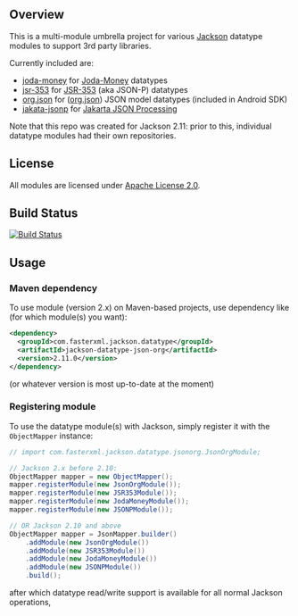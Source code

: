 ## Overview

This is a multi-module umbrella project for various [Jackson](../../../jackson)
datatype modules to support 3rd party libraries.

Currently included are:

* [joda-money](joda-money/) for [Joda-Money](https://www.joda.org/joda-money/) datatypes
* [jsr-353](jsr-353/) for [JSR-353](https://www.jcp.org/en/jsr/detail?id=353) (aka JSON-P) datatypes
* [org.json](json-org/) for ([org.json](http://json.org/java)) JSON model datatypes (included in Android SDK)
* [jakata-jsonp](jakarta-jsonp/) for [Jakarta JSON Processing](https://jakarta.ee/specifications/jsonp/2.0/)

Note that this repo was created for Jackson 2.11: prior to this, individual datatype
modules had their own repositories.

## License

All modules are licensed under [Apache License 2.0](http://www.apache.org/licenses/LICENSE-2.0.txt).

## Build Status

[![Build Status](https://travis-ci.org/FasterXML/jackson-datatypes-misc.svg)](https://travis-ci.org/FasterXML/jackson-datatypes-misc)

## Usage

### Maven dependency

To use module (version 2.x) on Maven-based projects, use dependency like
(for which module(s) you want):

```xml
<dependency>
  <groupId>com.fasterxml.jackson.datatype</groupId>
  <artifactId>jackson-datatype-json-org</artifactId>
  <version>2.11.0</version>
</dependency>
```

(or whatever version is most up-to-date at the moment)

### Registering module

To use the datatype module(s) with Jackson, simply register it
with the `ObjectMapper` instance:

```java
// import com.fasterxml.jackson.datatype.jsonorg.JsonOrgModule;

// Jackson 2.x before 2.10:
ObjectMapper mapper = new ObjectMapper();
mapper.registerModule(new JsonOrgModule());
mapper.registerModule(new JSR353Module());
mapper.registerModule(new JodaMoneyModule());
mapper.registerModule(new JSONPModule());

// OR Jackson 2.10 and above
ObjectMapper mapper = JsonMapper.builder()
    .addModule(new JsonOrgModule())
    .addModule(new JSR353Module())
    .addModule(new JodaMoneyModule())
    .addModule(new JSONPModule())
    .build();
```

after which datatype read/write support is available for all normal Jackson operations,
